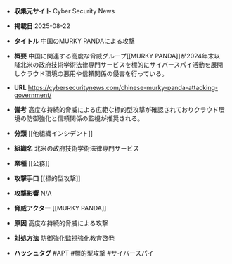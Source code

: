- **収集元サイト**
Cyber Security News

- **掲載日**
2025-08-22

- **タイトル**
中国のMURKY PANDAによる攻撃

- **概要**
中国に関連する高度な脅威グループ[[MURKY PANDA]]が2024年末以降北米の政府技術学術法律専門サービスを標的にサイバースパイ活動を展開しクラウド環境の悪用や信頼関係の侵害を行っている。

- **URL**
https://cybersecuritynews.com/chinese-murky-panda-attacking-government/

- **備考**
高度な持続的脅威による広範な標的型攻撃が確認されておりクラウド環境の防御強化と信頼関係の監視が推奨される。

- **分類**
[[他組織インシデント]]

- **組織名**
北米の政府技術学術法律専門サービス

- **業種**
[[公務]]

- **攻撃手口**
[[標的型攻撃]]

- **攻撃影響**
N/A

- **脅威アクター**
[[MURKY PANDA]]

- **原因**
高度な持続的脅威による攻撃

- **対処方法**
防御強化監視強化教育啓発

- **ハッシュタグ**
#APT #標的型攻撃 #サイバースパイ
